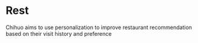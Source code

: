 # Rest

Chihuo aims to use personalization to improve restaurant recommendation based on their visit history and preference
